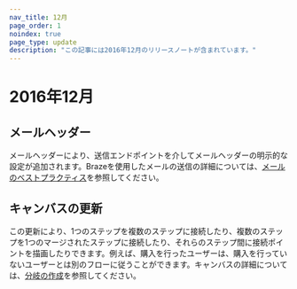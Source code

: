 ```yaml
---
nav_title: 12月
page_order: 1
noindex: true
page_type: update
description: "この記事には2016年12月のリリースノートが含まれています。"
---
```


# 2016年12月

## メールヘッダー

メールヘッダーにより、送信エンドポイントを介してメールヘッダーの明示的な設定が追加されます。Brazeを使用したメールの送信の詳細については、[メールのベストプラクティス]({{site.baseurl}}/user_guide/message_building_by_channel/email/best_practices/)を参照してください。

## キャンバスの更新

この更新により、1つのステップを複数のステップに接続したり、複数のステップを1つのマージされたステップに接続したり、それらのステップ間に接続ポイントを描画したりできます。例えば、購入を行ったユーザーは、購入を行っていないユーザーとは別のフローに従うことができます。キャンバスの詳細については、[分岐の作成]({{site.baseurl}}/user_guide/engagement_tools/canvas/create_a_canvas/branching/#branching)を参照してください。

